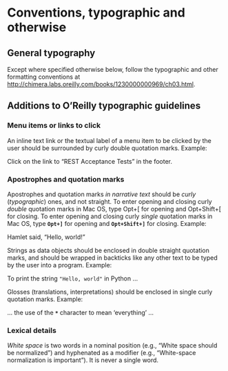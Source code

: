 # Conventions, typographic and otherwise

## General typography

Except where specified otherwise below, follow the typographic and other formatting conventions at <http://chimera.labs.oreilly.com/books/1230000000969/ch03.html>.

## Additions to O’Reilly typographic guidelines

### Menu items or links to click

An inline text link or the textual label of a menu item to be clicked by the user should be surrounded by curly double quotation marks. Example:

Click on the link to “REST Acceptance Tests” in the footer. 

### Apostrophes and quotation marks

Apostrophes and quotation marks _in narrative text_ should be _curly_ (_typographic_) ones, and not straight. To enter opening and closing curly _double_ quotation marks in Mac OS, type Opt+[ for opening and Opt+Shift+[ for closing. To enter opening and closing curly _single_ quotation marks in Mac OS, type **`Opt+]`** for opening and **`Opt+Shift+]`** for closing. Example:

Hamlet said, “Hello, world!”

Strings as data objects should be enclosed in double straight quotation marks, and should be wrapped in backticks like any other text to be typed by the user into a program. Example:

To print the string `"Hello, world"` in Python …

Glosses (translations, interpretations) should be enclosed in single curly quotation marks. Example:

… the use of the **`*`** character to mean ‘everything’ …

### Lexical details

_White space_ is two words in a nominal position (e.g., “White space should be normalized”) and hyphenated as a modifier (e.g., “White-space normalization is important”). It is never a single word.